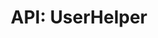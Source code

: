 ---
comment: "/**\n * A helper class for managing and getting information about CMS users\n *\n * @memberof HashBrown.Server.Helpers\n */"
meta:
    range:
        - 342
        - 14837
    filename: UserHelper.js
    lineno: 15
    columnno: 0
    path: /home/mrzapp/Development/Web/hashbrown-cms/src/Server/Helpers
    code:
        id: astnode100074624
        name: UserHelper
        type: ClassDeclaration
        paramnames: []
classdesc: 'A helper class for managing and getting information about CMS users'
memberof: HashBrown.Server.Helpers
name: UserHelper
longname: HashBrown.Server.Helpers.UserHelper
kind: class
scope: static
methods:
    -
        comment: "/**\n     * Sends a welcome message\n     *\n     * @param {String} email\n     * @param {String} project\n     *\n     * @returns {Promise} Promise\n     */"
        meta:
            range:
                - 520
                - 1103
            filename: UserHelper.js
            lineno: 24
            columnno: 4
            path: /home/mrzapp/Development/Web/hashbrown-cms/src/Server/Helpers
            code:
                id: astnode100074627
                name: UserHelper.invite
                type: MethodDefinition
                paramnames:
                    - email
                    - project
            vars:
                "": null
        description: 'Sends a welcome message'
        params:
            -
                type:
                    names:
                        - String
                name: email
            -
                type:
                    names:
                        - String
                name: project
        returns:
            -
                type:
                    names:
                        - Promise
                description: Promise
        name: invite
        longname: HashBrown.Server.Helpers.UserHelper.invite
        kind: function
        memberof: HashBrown.Server.Helpers.UserHelper
        scope: static
    -
        comment: "/**\n     * Finds a User by username\n     *  \n     * @param {String} username\n     *\n     * @returns {Promise(User)} user\n     */"
        meta:
            range:
                - 1242
                - 1679
            filename: UserHelper.js
            lineno: 54
            columnno: 4
            path: /home/mrzapp/Development/Web/hashbrown-cms/src/Server/Helpers
            code:
                id: astnode100074714
                name: UserHelper.findUser
                type: MethodDefinition
                paramnames:
                    - username
            vars:
                "": null
        description: 'Finds a User by username'
        params:
            -
                type:
                    names:
                        - String
                name: username
        returns:
            -
                type:
                    names:
                        - Promise(User)
                description: user
        name: findUser
        longname: HashBrown.Server.Helpers.UserHelper.findUser
        kind: function
        memberof: HashBrown.Server.Helpers.UserHelper
        scope: static
    -
        comment: "/**\n     * Revokes all User tokens\n     *\n     * @returns {Promise} promise\n     */"
        meta:
            range:
                - 1773
                - 1977
            filename: UserHelper.js
            lineno: 75
            columnno: 4
            path: /home/mrzapp/Development/Web/hashbrown-cms/src/Server/Helpers
            code:
                id: astnode100074769
                name: UserHelper.revokeTokens
                type: MethodDefinition
                paramnames:
                    - username
            vars:
                "": null
        description: 'Revokes all User tokens'
        returns:
            -
                type:
                    names:
                        - Promise
                description: promise
        name: revokeTokens
        longname: HashBrown.Server.Helpers.UserHelper.revokeTokens
        kind: function
        memberof: HashBrown.Server.Helpers.UserHelper
        scope: static
        params: []
    -
        comment: "/**\n     * Logs in a User\n     *\n     * @param {String} username\n     * @param {String} password\n     * @param {Boolean} persist\n     *\n     * @returns {Promise} Token\n     */"
        meta:
            range:
                - 2163
                - 2906
            filename: UserHelper.js
            lineno: 93
            columnno: 4
            path: /home/mrzapp/Development/Web/hashbrown-cms/src/Server/Helpers
            code:
                id: astnode100074800
                name: UserHelper.loginUser
                type: MethodDefinition
                paramnames:
                    - username
                    - password
                    - persist
            vars:
                "": null
        description: 'Logs in a User'
        params:
            -
                type:
                    names:
                        - String
                name: username
            -
                type:
                    names:
                        - String
                name: password
            -
                type:
                    names:
                        - Boolean
                name: persist
        returns:
            -
                type:
                    names:
                        - Promise
                description: Token
        name: loginUser
        longname: HashBrown.Server.Helpers.UserHelper.loginUser
        kind: function
        memberof: HashBrown.Server.Helpers.UserHelper
        scope: static
    -
        comment: "/**\n     * Logs out a User\n     *\n     * @param {String} token\n     *\n     * @returns {Promise} Result\n     */"
        meta:
            range:
                - 3031
                - 3475
            filename: UserHelper.js
            lineno: 121
            columnno: 4
            path: /home/mrzapp/Development/Web/hashbrown-cms/src/Server/Helpers
            code:
                id: astnode100074895
                name: UserHelper.logoutUser
                type: MethodDefinition
                paramnames:
                    - token
            vars:
                "": null
        description: 'Logs out a User'
        params:
            -
                type:
                    names:
                        - String
                name: token
        returns:
            -
                type:
                    names:
                        - Promise
                description: Result
        name: logoutUser
        longname: HashBrown.Server.Helpers.UserHelper.logoutUser
        kind: function
        memberof: HashBrown.Server.Helpers.UserHelper
        scope: static
    -
        comment: "/**\n     * Finds a token\n     *  \n     * @param {String} token\n     *\n     * @returns {Promise} User\n     */"
        meta:
            range:
                - 3594
                - 4071
            filename: UserHelper.js
            lineno: 144
            columnno: 4
            path: /home/mrzapp/Development/Web/hashbrown-cms/src/Server/Helpers
            code:
                id: astnode100074964
                name: UserHelper.findToken
                type: MethodDefinition
                paramnames:
                    - token
            vars:
                "": null
        description: 'Finds a token'
        params:
            -
                type:
                    names:
                        - String
                name: token
        returns:
            -
                type:
                    names:
                        - Promise
                description: User
        name: findToken
        longname: HashBrown.Server.Helpers.UserHelper.findToken
        kind: function
        memberof: HashBrown.Server.Helpers.UserHelper
        scope: static
    -
        comment: "/**\n     * Finds an invite token\n     *  \n     * @param {String} inviteToken\n     *\n     * @returns {Promise} User\n     */"
        meta:
            range:
                - 4208
                - 4773
            filename: UserHelper.js
            lineno: 172
            columnno: 4
            path: /home/mrzapp/Development/Web/hashbrown-cms/src/Server/Helpers
            code:
                id: astnode100075018
                name: UserHelper.findInviteToken
                type: MethodDefinition
                paramnames:
                    - inviteToken
            vars:
                "": null
        description: 'Finds an invite token'
        params:
            -
                type:
                    names:
                        - String
                name: inviteToken
        returns:
            -
                type:
                    names:
                        - Promise
                description: User
        name: findInviteToken
        longname: HashBrown.Server.Helpers.UserHelper.findInviteToken
        kind: function
        memberof: HashBrown.Server.Helpers.UserHelper
        scope: static
    -
        comment: "/**\n     * Removes a User\n     *\n     * @param {String} id\n     *\n     * @returns {Promise} Promise\n     */"
        meta:
            range:
                - 4895
                - 5214
            filename: UserHelper.js
            lineno: 199
            columnno: 4
            path: /home/mrzapp/Development/Web/hashbrown-cms/src/Server/Helpers
            code:
                id: astnode100075076
                name: UserHelper.removeUser
                type: MethodDefinition
                paramnames:
                    - id
            vars:
                "": null
        description: 'Removes a User'
        params:
            -
                type:
                    names:
                        - String
                name: id
        returns:
            -
                type:
                    names:
                        - Promise
                description: Promise
        name: removeUser
        longname: HashBrown.Server.Helpers.UserHelper.removeUser
        kind: function
        memberof: HashBrown.Server.Helpers.UserHelper
        scope: static
    -
        comment: "/**\n     * Removes a Project scope from a User object\n     *\n     * @param {String} id\n     * @param {String} scope\n     *\n     * @returns {Promise} Promise\n     */"
        meta:
            range:
                - 5389
                - 6324
            filename: UserHelper.js
            lineno: 221
            columnno: 4
            path: /home/mrzapp/Development/Web/hashbrown-cms/src/Server/Helpers
            code:
                id: astnode100075112
                name: UserHelper.removeUserProjectScope
                type: MethodDefinition
                paramnames:
                    - id
                    - scope
            vars:
                "": null
        description: 'Removes a Project scope from a User object'
        params:
            -
                type:
                    names:
                        - String
                name: id
            -
                type:
                    names:
                        - String
                name: scope
        returns:
            -
                type:
                    names:
                        - Promise
                description: Promise
        name: removeUserProjectScope
        longname: HashBrown.Server.Helpers.UserHelper.removeUserProjectScope
        kind: function
        memberof: HashBrown.Server.Helpers.UserHelper
        scope: static
    -
        comment: "/**\n     * Adds a Project scope to a User object\n     *\n     * @param {String} id\n     * @param {String} project\n     * @param {Array} scopes\n     *\n     * @returns {Promise} Promise\n     */"
        meta:
            range:
                - 6529
                - 6837
            filename: UserHelper.js
            lineno: 258
            columnno: 4
            path: /home/mrzapp/Development/Web/hashbrown-cms/src/Server/Helpers
            code:
                id: astnode100075224
                name: UserHelper.addUserProjectScope
                type: MethodDefinition
                paramnames:
                    - id
                    - project
                    - scopes
            vars:
                "": null
        description: 'Adds a Project scope to a User object'
        params:
            -
                type:
                    names:
                        - String
                name: id
            -
                type:
                    names:
                        - String
                name: project
            -
                type:
                    names:
                        - Array
                name: scopes
        returns:
            -
                type:
                    names:
                        - Promise
                description: Promise
        name: addUserProjectScope
        longname: HashBrown.Server.Helpers.UserHelper.addUserProjectScope
        kind: function
        memberof: HashBrown.Server.Helpers.UserHelper
        scope: static
    -
        comment: "/**\n     * Activates an invited User\n     *\n     * @param {String} username\n     * @param {String} password\n     * @param {String} fullName\n     * @param {String} inviteToken\n     *\n     * @returns {Promise} Login token\n     */"
        meta:
            range:
                - 7075
                - 8487
            filename: UserHelper.js
            lineno: 279
            columnno: 4
            path: /home/mrzapp/Development/Web/hashbrown-cms/src/Server/Helpers
            code:
                id: astnode100075274
                name: UserHelper.activateUser
                type: MethodDefinition
                paramnames:
                    - username
                    - password
                    - fullName
                    - inviteToken
            vars:
                "": null
        description: 'Activates an invited User'
        params:
            -
                type:
                    names:
                        - String
                name: username
            -
                type:
                    names:
                        - String
                name: password
            -
                type:
                    names:
                        - String
                name: fullName
            -
                type:
                    names:
                        - String
                name: inviteToken
        returns:
            -
                type:
                    names:
                        - Promise
                description: 'Login token'
        name: activateUser
        longname: HashBrown.Server.Helpers.UserHelper.activateUser
        kind: function
        memberof: HashBrown.Server.Helpers.UserHelper
        scope: static
    -
        comment: "/**\n     * Creates a User\n     *\n     * @param {String} username\n     * @param {String} password\n     * @param {Boolean} admin\n     * @param {Object} scopes\n     *\n     * @returns {Promise} promise\n     */"
        meta:
            range:
                - 8703
                - 10291
            filename: UserHelper.js
            lineno: 336
            columnno: 4
            path: /home/mrzapp/Development/Web/hashbrown-cms/src/Server/Helpers
            code:
                id: astnode100075436
                name: UserHelper.createUser
                type: MethodDefinition
                paramnames:
                    - username
                    - password
                    - admin
                    - scopes
            vars:
                "": null
        description: 'Creates a User'
        params:
            -
                type:
                    names:
                        - String
                name: username
            -
                type:
                    names:
                        - String
                name: password
            -
                type:
                    names:
                        - Boolean
                name: admin
            -
                type:
                    names:
                        - Object
                name: scopes
        returns:
            -
                type:
                    names:
                        - Promise
                description: promise
        name: createUser
        longname: HashBrown.Server.Helpers.UserHelper.createUser
        kind: function
        memberof: HashBrown.Server.Helpers.UserHelper
        scope: static
    -
        comment: "/**\n     * Makes a User an admin\n     *\n     * @param {String} username\n     *\n     * @returns {Promise} Promise\n     */"
        meta:
            range:
                - 10422
                - 10622
            filename: UserHelper.js
            lineno: 395
            columnno: 4
            path: /home/mrzapp/Development/Web/hashbrown-cms/src/Server/Helpers
            code:
                id: astnode100075595
                name: UserHelper.makeUserAdmin
                type: MethodDefinition
                paramnames:
                    - username
            vars:
                "": null
        description: 'Makes a User an admin'
        params:
            -
                type:
                    names:
                        - String
                name: username
        returns:
            -
                type:
                    names:
                        - Promise
                description: Promise
        name: makeUserAdmin
        longname: HashBrown.Server.Helpers.UserHelper.makeUserAdmin
        kind: function
        memberof: HashBrown.Server.Helpers.UserHelper
        scope: static
    -
        comment: "/**\n     * Gets a list of all users\n     *\n     * @param {String} project\n     *\n     * @returns {Promise} Array of User objects\n     */"
        meta:
            range:
                - 10769
                - 11865
            filename: UserHelper.js
            lineno: 411
            columnno: 4
            path: /home/mrzapp/Development/Web/hashbrown-cms/src/Server/Helpers
            code:
                id: astnode100075625
                name: UserHelper.getAllUsers
                type: MethodDefinition
                paramnames:
                    - project
            vars:
                "": null
        description: 'Gets a list of all users'
        params:
            -
                type:
                    names:
                        - String
                name: project
        returns:
            -
                type:
                    names:
                        - Promise
                description: 'Array of User objects'
        name: getAllUsers
        longname: HashBrown.Server.Helpers.UserHelper.getAllUsers
        kind: function
        memberof: HashBrown.Server.Helpers.UserHelper
        scope: static
    -
        comment: "/**\n     * Gets a single User by id\n     *\n     * @param {String} id\n     *\n     * @returns {Promise} User object\n     */"
        meta:
            range:
                - 12001
                - 12344
            filename: UserHelper.js
            lineno: 463
            columnno: 4
            path: /home/mrzapp/Development/Web/hashbrown-cms/src/Server/Helpers
            code:
                id: astnode100075746
                name: UserHelper.getUserById
                type: MethodDefinition
                paramnames:
                    - id
            vars:
                "": null
        description: 'Gets a single User by id'
        params:
            -
                type:
                    names:
                        - String
                name: id
        returns:
            -
                type:
                    names:
                        - Promise
                description: 'User object'
        name: getUserById
        longname: HashBrown.Server.Helpers.UserHelper.getUserById
        kind: function
        memberof: HashBrown.Server.Helpers.UserHelper
        scope: static
    -
        comment: "/**\n     * Gets a single User\n     *\n     * @param {String} username\n     *\n     * @returns {Promise} User object\n     */"
        meta:
            range:
                - 12480
                - 12843
            filename: UserHelper.js
            lineno: 488
            columnno: 4
            path: /home/mrzapp/Development/Web/hashbrown-cms/src/Server/Helpers
            code:
                id: astnode100075782
                name: UserHelper.getUser
                type: MethodDefinition
                paramnames:
                    - username
            vars:
                "": null
        description: 'Gets a single User'
        params:
            -
                type:
                    names:
                        - String
                name: username
        returns:
            -
                type:
                    names:
                        - Promise
                description: 'User object'
        name: getUser
        longname: HashBrown.Server.Helpers.UserHelper.getUser
        kind: function
        memberof: HashBrown.Server.Helpers.UserHelper
        scope: static
    -
        comment: "/**\n     * Cleans up expired tokens\n     *\n     * @returns {Promise} promise\n     */"
        meta:
            range:
                - 12938
                - 13391
            filename: UserHelper.js
            lineno: 511
            columnno: 4
            path: /home/mrzapp/Development/Web/hashbrown-cms/src/Server/Helpers
            code:
                id: astnode100075818
                name: UserHelper.cleanUpTokens
                type: MethodDefinition
                paramnames:
                    - username
            vars:
                "": null
        description: 'Cleans up expired tokens'
        returns:
            -
                type:
                    names:
                        - Promise
                description: promise
        name: cleanUpTokens
        longname: HashBrown.Server.Helpers.UserHelper.cleanUpTokens
        kind: function
        memberof: HashBrown.Server.Helpers.UserHelper
        scope: static
        params: []
    -
        comment: "/**\n     * Updates a User by id\n     *\n     * @param {String} id\n     * @param {Object} properties\n     *\n     * @returns {Promise} Promise\n     */"
        meta:
            range:
                - 13553
                - 14147
            filename: UserHelper.js
            lineno: 536
            columnno: 4
            path: /home/mrzapp/Development/Web/hashbrown-cms/src/Server/Helpers
            code:
                id: astnode100075871
                name: UserHelper.updateUserById
                type: MethodDefinition
                paramnames:
                    - id
                    - properties
            vars:
                "": null
        description: 'Updates a User by id'
        params:
            -
                type:
                    names:
                        - String
                name: id
            -
                type:
                    names:
                        - Object
                name: properties
        returns:
            -
                type:
                    names:
                        - Promise
                description: Promise
        name: updateUserById
        longname: HashBrown.Server.Helpers.UserHelper.updateUserById
        kind: function
        memberof: HashBrown.Server.Helpers.UserHelper
        scope: static
    -
        comment: "/**\n     * Updates a User\n     *\n     * @param {String} username\n     * @param {Object} properties\n     *\n     * @returns {Promise} promise\n     */"
        meta:
            range:
                - 14305
                - 14835
            filename: UserHelper.js
            lineno: 563
            columnno: 4
            path: /home/mrzapp/Development/Web/hashbrown-cms/src/Server/Helpers
            code:
                id: astnode100075944
                name: UserHelper.updateUser
                type: MethodDefinition
                paramnames:
                    - username
                    - properties
            vars:
                "": null
        description: 'Updates a User'
        params:
            -
                type:
                    names:
                        - String
                name: username
            -
                type:
                    names:
                        - Object
                name: properties
        returns:
            -
                type:
                    names:
                        - Promise
                description: promise
        name: updateUser
        longname: HashBrown.Server.Helpers.UserHelper.updateUser
        kind: function
        memberof: HashBrown.Server.Helpers.UserHelper
        scope: static
shortname: UserHelper
layout: docPage
permalink: /docs/hashbrown/server/helpers/userhelper/
title: 'API: UserHelper'
description: 'A helper class for managing and getting information about CMS users'

---